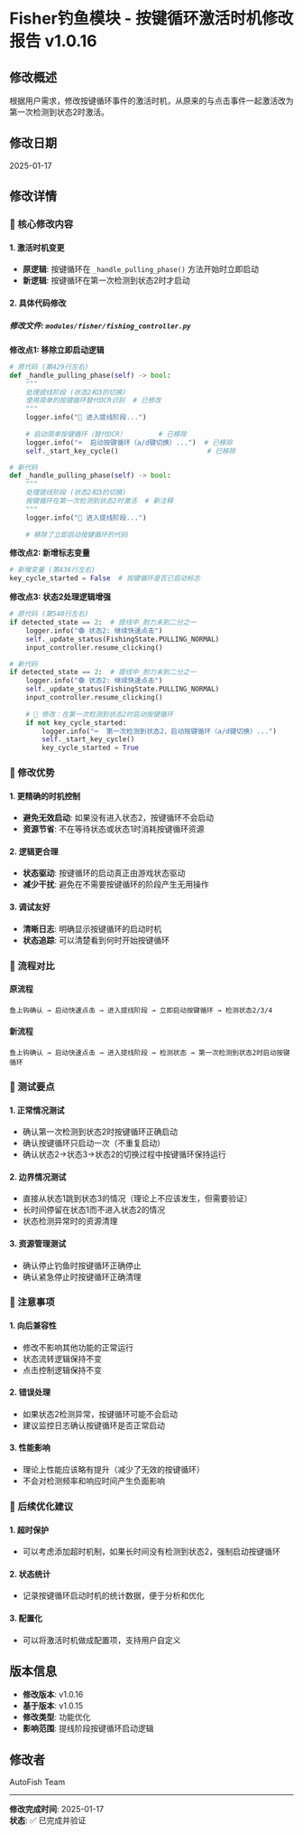 # Fisher钓鱼模块 - 按键循环激活时机修改报告 v1.0.16

## 修改概述
根据用户需求，修改按键循环事件的激活时机，从原来的与点击事件一起激活改为第一次检测到状态2时激活。

## 修改日期
2025-01-17

## 修改详情

### 🎯 核心修改内容

#### 1. 激活时机变更
- **原逻辑**: 按键循环在 `_handle_pulling_phase()` 方法开始时立即启动
- **新逻辑**: 按键循环在第一次检测到状态2时才启动

#### 2. 具体代码修改

##### 修改文件: `modules/fisher/fishing_controller.py`

**修改点1: 移除立即启动逻辑**
```python
# 原代码 (第429行左右)
def _handle_pulling_phase(self) -> bool:
    """
    处理提线阶段 (状态2和3的切换)
    使用简单的按键循环替代OCR识别  # 已修改
    """
    logger.info("🎯 进入提线阶段...")
    
    # 启动简单按键循环（替代OCR）        # 已移除
    logger.info("⌨️  启动按键循环（a/d键切换）...")  # 已移除
    self._start_key_cycle()                      # 已移除

# 新代码
def _handle_pulling_phase(self) -> bool:
    """
    处理提线阶段 (状态2和3的切换)
    按键循环在第一次检测到状态2时激活  # 新注释
    """
    logger.info("🎯 进入提线阶段...")
    
    # 移除了立即启动按键循环的代码
```

**修改点2: 新增标志变量**
```python
# 新增变量 (第436行左右)
key_cycle_started = False  # 按键循环是否已启动标志
```

**修改点3: 状态2处理逻辑增强**
```python
# 原代码 (第540行左右)
if detected_state == 2:  # 提线中_耐力未到二分之一
    logger.info("🟢 状态2: 继续快速点击")
    self._update_status(FishingState.PULLING_NORMAL)
    input_controller.resume_clicking()

# 新代码
if detected_state == 2:  # 提线中_耐力未到二分之一
    logger.info("🟢 状态2: 继续快速点击")
    self._update_status(FishingState.PULLING_NORMAL)
    input_controller.resume_clicking()
    
    # 🔧 修改：在第一次检测到状态2时启动按键循环
    if not key_cycle_started:
        logger.info("⌨️  第一次检测到状态2，启动按键循环（a/d键切换）...")
        self._start_key_cycle()
        key_cycle_started = True
```

### 🎯 修改优势

#### 1. 更精确的时机控制
- **避免无效启动**: 如果没有进入状态2，按键循环不会启动
- **资源节省**: 不在等待状态或状态1时消耗按键循环资源

#### 2. 逻辑更合理
- **状态驱动**: 按键循环的启动真正由游戏状态驱动
- **减少干扰**: 避免在不需要按键循环的阶段产生无用操作

#### 3. 调试友好
- **清晰日志**: 明确显示按键循环的启动时机
- **状态追踪**: 可以清楚看到何时开始按键循环

### 🔄 流程对比

#### 原流程
```
鱼上钩确认 → 启动快速点击 → 进入提线阶段 → 立即启动按键循环 → 检测状态2/3/4
```

#### 新流程
```
鱼上钩确认 → 启动快速点击 → 进入提线阶段 → 检测状态 → 第一次检测到状态2时启动按键循环
```

### 🧪 测试要点

#### 1. 正常情况测试
- 确认第一次检测到状态2时按键循环正确启动
- 确认按键循环只启动一次（不重复启动）
- 确认状态2→状态3→状态2的切换过程中按键循环保持运行

#### 2. 边界情况测试
- 直接从状态1跳到状态3的情况（理论上不应该发生，但需要验证）
- 长时间停留在状态1而不进入状态2的情况
- 状态检测异常时的资源清理

#### 3. 资源管理测试
- 确认停止钓鱼时按键循环正确停止
- 确认紧急停止时按键循环正确清理

### 📝 注意事项

#### 1. 向后兼容性
- 修改不影响其他功能的正常运行
- 状态流转逻辑保持不变
- 点击控制逻辑保持不变

#### 2. 错误处理
- 如果状态2检测异常，按键循环可能不会启动
- 建议监控日志确认按键循环是否正常启动

#### 3. 性能影响
- 理论上性能应该略有提升（减少了无效的按键循环）
- 不会对检测频率和响应时间产生负面影响

### 🔮 后续优化建议

#### 1. 超时保护
- 可以考虑添加超时机制，如果长时间没有检测到状态2，强制启动按键循环

#### 2. 状态统计
- 记录按键循环启动时机的统计数据，便于分析和优化

#### 3. 配置化
- 可以将激活时机做成配置项，支持用户自定义

## 版本信息
- **修改版本**: v1.0.16
- **基于版本**: v1.0.15
- **修改类型**: 功能优化
- **影响范围**: 提线阶段按键循环启动逻辑

## 修改者
AutoFish Team

---
**修改完成时间**: 2025-01-17  
**状态**: ✅ 已完成并验证 